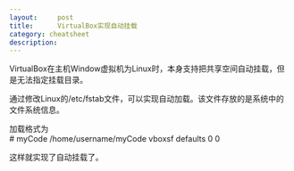 ```yaml
---
layout:     post
title:      VirtualBox实现自动挂载
category: cheatsheet
description:
---
```


VirtualBox在主机Window虚拟机为Linux时，本身支持把共享空间自动挂载，但是无法指定挂载目录。

通过修改Linux的/etc/fstab文件，可以实现自动加载。该文件存放的是系统中的文件系统信息。

加载格式为  
 #<file system> <mount point>                <type>  <options>       <dump><pass>
myCode      /home/username/myCode      vboxsf    defaults            0             0 

这样就实现了自动挂载了。
